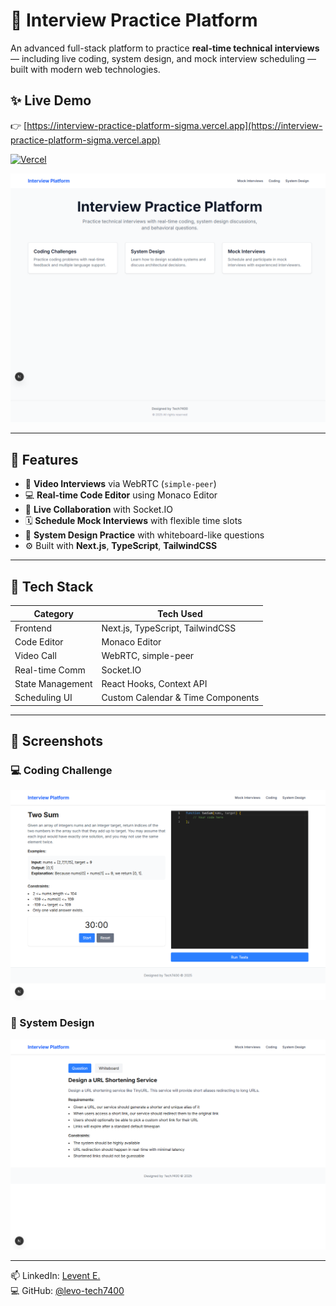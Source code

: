 # 🧠 Interview Practice Platform

An advanced full-stack platform to practice **real-time technical interviews** — including live coding, system design, and mock interview scheduling — built with modern web technologies.

## ✨ Live Demo

👉 [https://interview-practice-platform-sigma.vercel.app](https://interview-practice-platform-sigma.vercel.app)

[![Vercel](https://vercelbadge.vercel.app/api/niin10/interview-practice-platform)](https://interview-practice-platform-sigma.vercel.app/)

![Main Page](./screenshots/main_page.png)

---

## 🚀 Features

- 🎥 **Video Interviews** via WebRTC (`simple-peer`)
- 💻 **Real-time Code Editor** using Monaco Editor
- 🔌 **Live Collaboration** with Socket.IO
- 🗓️ **Schedule Mock Interviews** with flexible time slots
- 🧱 **System Design Practice** with whiteboard-like questions
- ⚙️ Built with **Next.js**, **TypeScript**, **TailwindCSS**

---

## 🧩 Tech Stack

| Category           | Tech Used                           |
|--------------------|--------------------------------------|
| Frontend           | Next.js, TypeScript, TailwindCSS     |
| Code Editor        | Monaco Editor                        |
| Video Call         | WebRTC, simple-peer                  |
| Real-time Comm     | Socket.IO                            |
| State Management   | React Hooks, Context API             |
| Scheduling UI      | Custom Calendar & Time Components    |

---

## 📸 Screenshots



### 💻 Coding Challenge  
![Coding](./screenshots/coding-challenges.png)

### 🧱 System Design  
![System](./screenshots/system-design.png)

---

📫 LinkedIn: [Levent E.](https://www.linkedin.com/in/levent-erdost-2b0784201)  
💻 GitHub: [@levo-tech7400](https://github.com/levo-tech7400)





